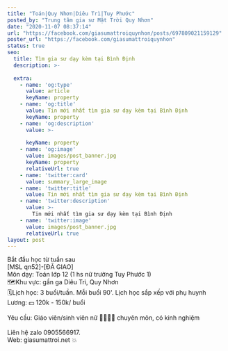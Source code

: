 ```yaml
---
title: "Toán|Quy Nhơn|Diêu Trì|Tuy Phước"
posted_by: "Trung tâm gia sư Mặt Trời Quy Nhơn"
date: "2020-11-07 08:37:14"
url: "https://facebook.com/giasumattroiquynhon/posts/697809021159129"
poster_url: "https://facebook.com/giasumattroiquynhon"
status: true
seo:
  title: Tìm gia sư dạy kèm tại Bình Định
  description: >-
    
  extra:
    - name: 'og:type'
      value: article
      keyName: property
    - name: 'og:title'
      value: Tin mới nhất tìm gia sư dạy kèm tại Bình Định
      keyName: property
    - name: 'og:description'
      value: >-
        
      keyName: property
    - name: 'og:image'
      value: images/post_banner.jpg
      keyName: property
      relativeUrl: true
    - name: 'twitter:card'
      value: summary_large_image
    - name: 'twitter:title'
      value: Tin mới nhất tìm gia sư dạy kèm tại Bình Định
    - name: 'twitter:description'
      value: >-
        Tin mới nhất tìm gia sư dạy kèm tại Bình Định
    - name: 'twitter:image'
      value: images/post_banner.jpg
      relativeUrl: true
layout: post
---
```

Bắt đầu học từ tuần sau<br>[MSL qn52]-[ĐÃ GIAO]<br>Môn dạy: Toán lớp 12 (1 hs nữ trường Tuy Phước 1)<br>🗺Khu vực: gần ga Diêu Trì, Quy Nhơn<br>🗓Lịch học: 3 buổi/tuần. Mỗi buổi 90'. Lịch học sắp xếp với phụ huynh<br>Lương: 💵 120k - 150k/ buổi<br><br>Yêu cầu: Giáo viên/sinh viên nữ 👩‍🏫👩‍🎓 chuyên môn, có kinh nghiệm<br><br>Liên hệ zalo 0905566917.<br>Web: giasumattroi.net 💥
